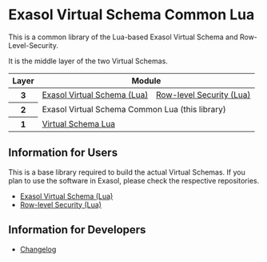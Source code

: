 # Exasol Virtual Schema Common Lua

This is a common library of the Lua-based Exasol Virtual Schema and Row-Level-Security.

It is the middle layer of the two Virtual Schemas.

<table>
    <thead>
        <tr><th>Layer</th><th colspan="2">Module</th></tr>
    </thead>
    <tbody>
        <tr>
            <th>3</th>
            <td><a href="https://github.com/exasol/exasol-virtual-schema-lua">Exasol Virtual Schema (Lua)</a></td>
            <td><a href="https://github.com/exasol/row-level-security-lua">Row-level Security (Lua)</a></td>
        </tr>
        <tr><th>2</th><td colspan="2">Exasol Virtual Schema Common Lua (this library)</td></tr>
        <tr>
            <th>1</th>
            <td colspan="2">
                <a href="https://github.com/exasol/virtual-schema-commmon-lua">Virtual Schema Lua</a>
            </td>
        </tr>
  </tbody>
</table>

## Information for Users

This is a base library required to build the actual Virtual Schemas. If you plan to use the software in Exasol, please
check the respective repositories.

* [Exasol Virtual Schema (Lua)](https://github.com/exasol/exasol-virtual-schema-lua)
* [Row-level Security (Lua)](https://github.com/exasol/row-level-security-lua)

## Information for Developers

* [Changelog](docs/changes/changelog.md)